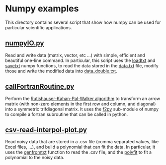 # Numpy examples

This directory contains several script that show how numpy can be used for particular scientific applications.

## [numpyIO.py](numpyIO.py)

Read and write data (matrix, vector, etc ...) with simple, efficient and beautiful one-line command.
In particular, this script uses the [loadtxt](https://docs.scipy.org/doc/numpy-1.13.0/reference/generated/numpy.loadtxt.html)
and [savetxt](https://docs.scipy.org/doc/numpy-1.13.0/reference/generated/numpy.savetxt.html) numpy functions, to read the data stored
in the [data.txt](data.txt) file, modify those and write the modified data into [data_double.txt](data_double.txt).

## [callFortranRoutine.py](callFortranRoutine.py)

Perform the [Rutishauser-Kahan-Pal-Walker algorithm](https://link.springer.com/content/pdf/10.1007/BF01405565.pdf) to transform an arrow matrix (with non-zero elements
in the first row and column, and diagonal) into a symmetric trifdiagonal matrix.
It uses the [f2py](https://www.numfys.net/howto/F2PY/) sub-module of numpy to compile a fortran subroutine that can be called in python. 


## [csv-read-interpol-plot.py](csv-read-interpol-plot.py)

Read noisy data that are stored in a .csv file (comma separated values, like Excel files, ...), and build a polynomial that can fit the data.
In particular, it uses the [genfromtxt](https://docs.scipy.org/doc/numpy-1.14.0/reference/generated/numpy.genfromtxt.html) function to read
the .csv file, and the [polyfit](https://docs.scipy.org/doc/numpy-1.14.0/reference/generated/numpy.polyfit.html) to fit a polynomial to the noisy data.